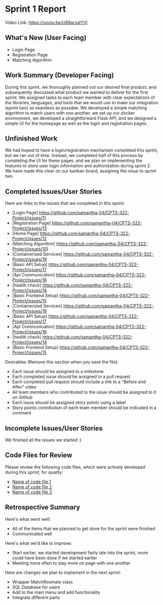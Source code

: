 # Sprint 1 Report 
Video Link: https://youtu.be/U68arzalYVI
## What's New (User Facing)
 * Login Page
 * Registration Page
 * Matching Algorithm

## Work Summary (Developer Facing)
During this sprint, we thoroughly planned out our desired final product, and subsequently discussed what product we wanted to deliver for the first sprint. We assigned tasks to each team member with clear expectations of the libraries, languages, and tools that we would use to make our integration (sprint two) as seamless as possible. We developed a simple matching algorithm to match users with one another, we set up our docker environment, we developed a straightforward Flask API, and we designed a simple UI for the homepage as well as the login and registration pages.
## Unfinished Work
We had hoped to have a login/registration mechanism completed this sprint, but we ran out of time. Instead, we completed half of this process by completing the UI for these pages, and we plan on implementing the features to store user login information and authorization during sprint 2. We have made this clear on our kanban board, assigning the issue to sprint two. 

## Completed Issues/User Stories
Here are links to the issues that we completed in this sprint:

 * [Login Page] https://github.com/samantha-04/CPTS-322-Project/issues/11
 * [Registration Page] https://github.com/samantha-04/CPTS-322-Project/issues/13
 * [Home Page] https://github.com/samantha-04/CPTS-322-Project/issues/12
 * [Matching Algorithm] (https://github.com/samantha-04/CPTS-322-Project/issues/10)
 * [Containerized Services] https://github.com/samantha-04/CPTS-322-Project/issues/19
 * [Basic API Setup] https://github.com/samantha-04/CPTS-322-Project/issues/17
 * [Api Communication] https://github.com/samantha-04/CPTS-322-Project/issues/16
 * [health check] https://github.com/samantha-04/CPTS-322-Project/issues/14
 * [Basic Frontend Setup] https://github.com/samantha-04/CPTS-322-Project/issues/15
 * [Containerized Services] https://github.com/samantha-04/CPTS-322-Project/issues/19
 * [Basic API Setup] https://github.com/samantha-04/CPTS-322-Project/issues/17
 * [Api Communication] https://github.com/samantha-04/CPTS-322-Project/issues/16
 * [health check] https://github.com/samantha-04/CPTS-322-Project/issues/14
 * [Basic Frontend Setup] https://github.com/samantha-04/CPTS-322-Project/issues/15

 Desirables (Remove this section when you save the file):
  * Each issue should be assigned to a milestone
  * Each completed issue should be assigned to a pull request
  * Each completed pull request should include a link to a "Before and After" video
  * All team members who contributed to the issue should be assigned to it on GitHub
  * Each issue should be assigned story points using a label
  * Story points contribution of each team member should be indicated in a comment
 
 ## Incomplete Issues/User Stories
 We finshed all the issues we started :)

## Code Files for Review
Please review the following code files, which were actively developed during this sprint, for quality:
 * [Name of code file 1](https://github.com/your_repo/file_extension)
 * [Name of code file 2](https://github.com/your_repo/file_extension)
 * [Name of code file 3](https://github.com/your_repo/file_extension)
 
## Retrospective Summary
Here's what went well:
  * All of the items that we planned to get done for the sprint were finished
  * Communicated well
 
Here's what we'd like to improve:
   * Start earlier, we started development fairly late into the sprint, more could have been done if we started earlier
   * Meeting more often to stay more on page with one another
  
Here are changes we plan to implement in the next sprint:
   * Wrapper MatchRoomate class
   * SQL Database for users
   * Add to the main menu and add functionality
   * Integrate different parts
